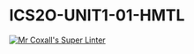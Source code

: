 # ICS2O-UNIT1-01-HMTL

[![Mr Coxall's Super Linter](https://github.com/ICS2O-UNIT1-01-HMTL/workflows/Mr%20Coxall's%20Super%20Linter/badge.svg)](https://github.com/ICS2O-UNIT1-01-HMTL/actions/)
